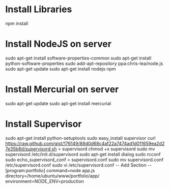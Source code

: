 Install Libraries
=================
npm install

Install NodeJS on server
========================
sudo apt-get install software-properties-common
sudo apt-get install python-software-properties
sudo add-apt-repository ppa:chris-lea/node.js
sudo apt-get update
sudo apt-get install nodejs npm

Install Mercurial on server
===========================
sudo apt-get update
sudo apt-get install mercurial

Install Supervisor
==================
sudo apt-get install python-setuptools
sudo easy_install supervisor
curl https://raw.github.com/gist/176149/88d0d68c4af22a7474ad1d011659ea2d27e35b8d/supervisord.sh > supervisord
chmod +x supervisord
sudo mv supervisord /etc/init.d/supervisord
sudo apt-get install dialog
sudo rcconf
sudo echo_supervisord_conf > supervisord.conf
sudo mv supervisord.conf /etc/supervisord.conf
sudo vi /etc/supervisord.conf
-- Add Section --
[program:portfolio]
command=node app.js
directory=/home/ubuntu/www/portfolio/app/
environment=NODE_ENV=production